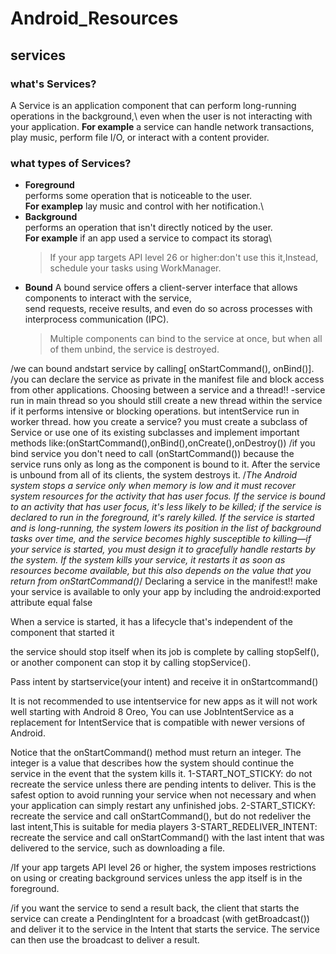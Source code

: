 # Android_Resources
## services
### what's Services?
A Service is an application component that can perform long-running operations in the background,\ even when the user is not interacting with your application.
**For example** a service can handle network transactions, play music, perform file I/O, or interact with a content provider.
### what types of Services?
* **Foreground**\
  performs some operation that is noticeable to the user.\
  **For examplep** lay music and control with her notification.\
* **Background**\
  performs an operation that isn't directly noticed by the user.\
  **For example** if an app used a service to compact its storag\
  > If your app targets API level 26 or higher:don't use this it,Instead, schedule your tasks using WorkManager.
* **Bound**
  A bound service offers a client-server interface that allows components to interact with the service,\
  send requests, receive results, and even do so across processes with       interprocess communication (IPC).
  > Multiple components can bind to the service at once, but when all of them unbind, the service is destroyed.
  
/we can bound andstart service by calling[ onStartCommand(), onBind()].
/you can declare the service as private in the manifest file and block access from other applications.
Choosing between a service and a thread!!
-service run in main thread so you should still create a new thread within the service if it performs intensive or blocking operations.
but intentService run in worker thread.
how you create a service?
you must create a subclass of Service or use one of its existing subclasses and implement important methods 
like:(onStartCommand(),onBind(),onCreate(),onDestroy())
/if you bind service you don't need to call (onStartCommand()) because the service runs only as long as the component is bound to it. After the service is unbound from all of its clients, the system destroys it.
/*The Android system stops a service only when memory is low and it must recover system resources for the activity that has user focus. If the service is bound to an activity that has user focus, it's less likely to be killed; if the service is declared to run in the foreground, it's rarely killed. If the service is started and is long-running, the system lowers its position in the list of background tasks over time, and the service becomes highly susceptible to killing—if your service is started, you must design it to gracefully handle restarts by the system. If the system kills your service, it restarts it as soon as resources become available, but this also depends on the value that you return from onStartCommand()*/
Declaring a service in the manifest!!
<service android:name=".ExampleService" />
make your service is available to only your app by including the android:exported attribute equal false

When a service is started, it has a lifecycle that's independent of the component that started it

the service should stop itself when its job is complete by calling ‪stopSelf()‬, or another component can stop it by calling ‪stopService()‬.

Pass intent by startservice(your intent) and receive it in onStartcommand()


It is not recommended to use intentservice for new apps as it will not work well starting with Android 8 Oreo, You can use JobIntentService as a replacement for ‪IntentService‬ that is compatible with newer versions of Android.

Notice that the ‪onStartCommand()‬ method must return an integer. The integer is a value that describes how the system should continue the service in the event that the system kills it.
1-START_NOT_STICKY:
do not recreate the service unless there are pending intents to deliver. This is the safest option to avoid running your service when not necessary and when your application can simply restart any unfinished jobs.
2-START_STICKY:
recreate the service and call ‪onStartCommand()‬, but do not redeliver the last intent,This is suitable for media players
3-START_REDELIVER_INTENT:
recreate the service and call ‪onStartCommand()‬ with the last intent that was delivered to the service, such as downloading a file.

/If your app targets API level 26 or higher, the system imposes restrictions on using or creating background services unless the app itself is in the foreground.

/if you want the service to send a result back, the client that starts the service can create a ‪PendingIntent‬ for a broadcast (with ‪getBroadcast()‬) and deliver it to the service in the ‪Intent‬ that starts the service. The service can then use the broadcast to deliver a result.
